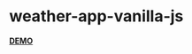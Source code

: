 # weather-app-vanilla-js

<a href="https://wojciechowski-piotr.github.io/weather-app-vanilla-js/">**DEMO**</a>